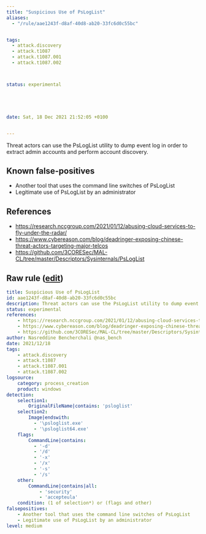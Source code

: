 ```yaml
---
title: "Suspicious Use of PsLogList"
aliases:
  - "/rule/aae1243f-d8af-40d8-ab20-33fc6d0c55bc"


tags:
  - attack.discovery
  - attack.t1087
  - attack.t1087.001
  - attack.t1087.002



status: experimental





date: Sat, 18 Dec 2021 21:52:05 +0100


---
```


Threat actors can use the PsLogList utility to dump event log in order to extract admin accounts and perform account discovery.

<!--more-->


## Known false-positives

* Another tool that uses the command line switches of PsLogList
* Legitimate use of PsLogList by an administrator



## References

* https://research.nccgroup.com/2021/01/12/abusing-cloud-services-to-fly-under-the-radar/
* https://www.cybereason.com/blog/deadringer-exposing-chinese-threat-actors-targeting-major-telcos
* https://github.com/3CORESec/MAL-CL/tree/master/Descriptors/Sysinternals/PsLogList


## Raw rule ([edit](https://github.com/SigmaHQ/sigma/edit/master/rules/windows/process_creation/proc_creation_win_susp_psloglist.yml))
```yaml
title: Suspicious Use of PsLogList
id: aae1243f-d8af-40d8-ab20-33fc6d0c55bc
description: Threat actors can use the PsLogList utility to dump event log in order to extract admin accounts and perform account discovery.
status: experimental
references:
    - https://research.nccgroup.com/2021/01/12/abusing-cloud-services-to-fly-under-the-radar/
    - https://www.cybereason.com/blog/deadringer-exposing-chinese-threat-actors-targeting-major-telcos
    - https://github.com/3CORESec/MAL-CL/tree/master/Descriptors/Sysinternals/PsLogList
author: Nasreddine Bencherchali @nas_bench
date: 2021/12/18
tags:
    - attack.discovery
    - attack.t1087
    - attack.t1087.001
    - attack.t1087.002
logsource:
    category: process_creation
    product: windows
detection:
    selection1:
        OriginalFileName|contains: 'psloglist'
    selection2:
        Image|endswith:
          - '\psloglist.exe'
          - '\psloglist64.exe'
    flags:
        CommandLine|contains:
          - '-d'
          - '/d'
          - '-x'
          - '/x'
          - '-s'
          - '/s'
    other:
        CommandLine|contains|all: 
            - 'security'
            - 'accepteula'
    condition: (1 of selection*) or (flags and other)
falsepositives:
    - Another tool that uses the command line switches of PsLogList
    - Legitimate use of PsLogList by an administrator
level: medium

```
